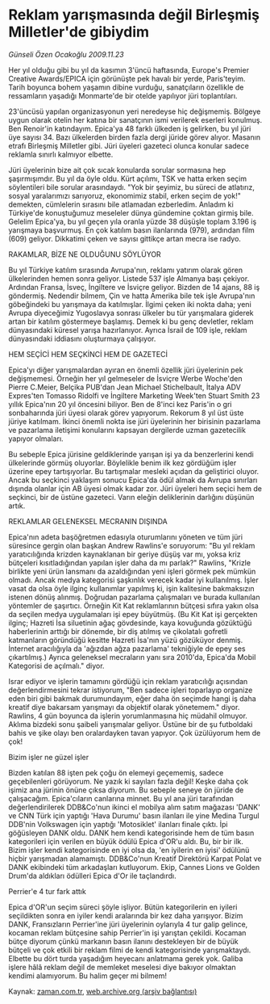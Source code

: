 # Reklam yarışmasında değil Birleşmiş Milletler'de gibiydim

*Günseli Özen Ocakoğlu 2009.11.23*

<tr><td class="metin" colspan="2" style="padding-top: 20px; padding-left: 5px; ">Her yıl olduğu gibi bu yıl da kasımın 3'üncü haftasında, Europe's Premier Creative Awards/EPICA için görünüşte pek havalı bir yerde, Paris'teyim. Tarih boyunca bohem yaşamın dibine vurduğu, sanatçıların özellikle de ressamların yaşadığı Monmarte'de bir otelde yapılıyor jüri toplantıları.</td></tr><tr><td class="metin" colspan="2" style="padding-top: 20px; padding-left: 5px; "><p>23'üncüsü yapılan organizasyonun yeri neredeyse hiç değişmemiş. Bölgeye uygun olarak otelin her katına bir sanatçının ismi verilerek eserleri konulmuş. Ben Renoir'in katındayım. Epica'ya 48 farklı ülkeden iş gelirken, bu yıl jüri üye sayısı 34. Bazı ülkelerden birden fazla dergi jüride görev alıyor. Masanın etrafı Birleşmiş Milletler gibi. Jüri üyeleri gazeteci olunca konular sadece reklamla sınırlı kalmıyor elbette. 
<p>Jüri üyelerinin bize ait çok sıcak konularda sorular sormasına hep şaşırmışımdır. Bu yıl da öyle oldu. Kürt açılımı, TSK ve hatta erken seçim söylentileri bile sorular arasındaydı. "Yok bir şeyimiz, bu süreci de atlatırız, sosyal yaralarımızı sarıyoruz, ekonomimiz stabil, erken seçim de yok!" demekten, cümlelerin sırasını bile atlamadan ezberledim. Anladım ki Türkiye'de konuştuğumuz meseleler dünya gündemine çoktan girmiş bile. Gelelim Epica'ya, bu yıl geçen yıla oranla yüzde 38 düşüşle toplam 3.196 iş yarışmaya başvurmuş. En çok katılım basın ilanlarında (979), ardından film (609) geliyor. Dikkatimi çeken ve sayısı gittikçe artan mecra ise radyo.
<p>RAKAMLAR, BİZE NE OLDUĞUNU SÖYLÜYOR
<p>Bu yıl Türkiye katılım sırasında Avrupa'nın, reklamı yatırım olarak gören ülkelerinden hemen sonra geliyor. Listede 537 işle Almanya başı çekiyor. Ardından Fransa, İsveç, İngiltere ve İsviçre geliyor. Bizden de 14 ajans, 88 iş göndermiş. Nedendir bilmem, Çin ve hatta Amerika bile tek işle Avrupa'nın göbeğindeki bu yarışmaya da katılmışlar. İlgimi çeken iki nokta daha; yeni Avrupa diyeceğimiz Yugoslavya sonrası ülkeler bu tür yarışmalara giderek artan bir katılım göstermeye başlamış. Demek ki bu genç devletler, reklam dünyasındaki küresel yarışa hazırlanıyor. Ayrıca İsrail de 109 işle, reklam dünyasındaki iddiasını oluşturmaya çalışıyor. 
<p>HEM SEÇİCİ HEM SEÇKİNCİ HEM DE GAZETECİ
<p>Epica'yı diğer yarışmalardan ayıran en önemli özellik jüri üyelerinin pek değişmemesi. Örneğin her yıl gelmeseler de İsviçre Werbe Woche'den Pierre C.Meier, Belçika PUB'dan Jean Michael Stichelbault, İtalya ADV Expres'ten Tomasso Ridolfi ve İngiltere Marketing Week'ten Stuart Smith 23 yıllık Epica'nın 20 yıl öncesini biliyor. Ben de 8'inci kez Paris'in o gri sonbaharında jüri üyesi olarak görev yapıyorum. Rekorum 8 yıl üst üste jüriye katılmam. İkinci önemli nokta ise jüri üyelerinin her birisinin pazarlama ve pazarlama iletişimi konularını kapsayan dergilerde uzman gazetecilik yapıyor olmaları.
<p> Bu sebeple Epica jürisine geldiklerinde yarışan işi ya da benzerlerini kendi ülkelerinde görmüş oluyorlar. Böylelikle benim ilk kez gördüğüm işler üzerine epey tartışıyorlar. Bu tartışmalar mesleki açıdan da geliştirici oluyor. Ancak bu seçkinci yaklaşım sonucu Epica'da ödül almak da Avrupa sınırları dışında olanlar için AB üyesi olmak kadar zor. Jüri üyeleri hem seçici hem de seçkinci, bir de üstüne gazeteci. Varın eleğin deliklerinin darlığını düşünün artık.
<p>REKLAMLAR GELENEKSEL MECRANIN DIŞINDA
<p>Epica'nın adeta başöğretmen edasıyla oturumlarını yöneten ve tüm jüri süresince gergin olan başkan Andrew Rawlins'e soruyorum: "Bu yıl reklam yaratıcılığında krizden kaynaklanan bir geriye düşüş var mı, yoksa kriz bütçeleri kısıtladığından yapılan işler daha da mı parlak?" Rawlins, "Krizle birlikte yeni ürün lansmanı da azaldığından yeni işleri görmek pek mümkün olmadı. Ancak medya kategorisi şaşkınlık verecek kadar iyi kullanılmış. İşler vasat da olsa öyle ilginç kullanımlar yapılmış ki, işin kalitesine bakmaksızın istenen dönüş alınmış. Doğrudan pazarlama çalışmaları ve burada kullanılan yöntemler de şaşırtıcı. Örneğin Kit Kat reklamlarının bütçesi sıfıra yakın olsa da seçilen medya uygulamaları işi epey büyütmüş. (Bu Kit Kat işi gerçekten ilginç; Hazreti İsa siluetinin ağaç gövdesinde, kaya kovuğunda gözüktüğü haberlerinin arttığı bir dönemde, bir diş atılmış ve çikolatalı gofretli katmanların göründüğü kesitte Hazreti İsa'nın yüzü gözüküyor denmiş. İnternet aracılığıyla da 'ağızdan ağza pazarlama' tekniğiyle de epey ses çıkartılmış.) Ayrıca geleneksel mecraların yanı sıra 2010'da, Epica'da Mobil Kategorisi de açılmalı." diyor. 
<p> Israr ediyor ve işlerin tamamını gördüğü için reklam yaratıcılığı açısından değerlendirmesini tekrar istiyorum, "Ben sadece işleri toparlayıp organize eden biri gibi bakmak durumundayım, eğer daha ön seçimde hangi iş daha kreatif diye bakarsam yarışmayı da objektif olarak yönetemem." diyor. Rawlins, 4 gün boyunca da işlerin yorumlanmasına hiç müdahil olmuyor. Aklıma bizdeki sonu şaibeli yarışmalar geliyor. Üstüne bir de şu futboldaki bahis ve şike olayı ben oralardayken tavan yapıyor. Çok üzülüyorum hem de çok!
<p>
<p>Bizim işler ne güzel işler
<p>Bizden katılan 88 işten pek çoğu ön elemeyi geçememiş, sadece geçebilenleri görüyorum. Ne yazık ki sayıları fazla değil! Keşke daha çok işimiz ana jürinin önüne çıksa diyorum. Bu sebeple seneye ön jüride de çalışacağım. Epica'cıların canlarına minnet. Bu yıl ana jüri tarafından değerlendirilerek DDB&amp;Co'nun ikinci el mobilya alım satım mağazası 'DANK' ve CNN Türk için yaptığı 'Hava Durumu' basın ilanları ile yine Medina Turgul DDB'nin Volkswagen için yaptığı 'Motosiklet' ilanları finale çıktı. İpi göğüsleyen DANK oldu. DANK hem kendi kategorisinde hem de tüm basın kategorileri için verilen en büyük ödülü Epica d'OR'u aldı. Bu, bir bir ilk. Bizim işler kendi kategorisinde en iyi olsa da, 'en iyilerin en iyisi' ödülünü hiçbir yarışmadan alamamıştı. DDB&amp;Co'nun Kreatif Direktörü Karpat Polat ve DANK ekibindeki tüm arkadaşları kutluyorum. Ekip, Cannes Lions ve Golden Drum'da aldıkları ödülleri Epica d'Or ile taçlandırdı.
<p>Perrier'e 4 tur fark attık
<p>Epica d'OR'un seçim süreci şöyle işliyor. Bütün kategorilerin en iyileri seçildikten sonra en iyiler kendi aralarında bir kez daha yarışıyor. Bizim DANK, Fransızların Perrier'ine jüri üyelerinin oylarıyla 4 tur galip gelince, kocaman reklam bütçesine sahip Perrier'in işi yarıştan çekildi. Kocaman bütçe diyorum çünkü markanın basın ilanını destekleyen bir de büyük bütçeli ve çok etkili bir reklam filmi de kendi kategorisinde yarışmaktaydı. Elbette bu dört turda yaşadığım heyecanı anlatmama gerek yok. Galiba işlere hâlâ reklam değil de memleket meselesi diye bakıyor olmaktan kendimi alamıyorum. Bu halim geçer mi bilmem!<br/></p></p></p></p></p></p></p></p></p></p></p></p></p></p></p></td></tr>

Kaynak: [zaman.com.tr](http://zaman.com.tr/yazar.do?yazino=919110), [web.archive.org (arşiv bağlantısı)](http://web.archive.org/web/20100218035001/http://www.zaman.com.tr:80/yazar.do?yazino=919110)

